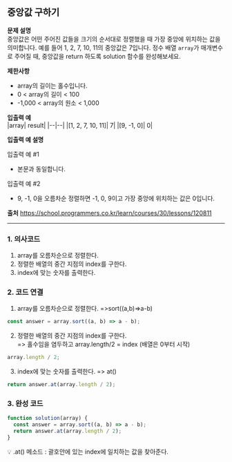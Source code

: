 ## 중앙값 구하기

**문제 설명**  
중앙값은 어떤 주어진 값들을 크기의 순서대로 정렬했을 때 가장 중앙에 위치하는 값을 의미합니다. 예를 들어 1, 2, 7, 10, 11의 중앙값은 7입니다. 정수 배열 `array`가 매개변수로 주어질 때, 중앙값을 return 하도록 solution 함수를 완성해보세요.

**제한사항**

- array의 길이는 홀수입니다.
- 0 < array의 길이 < 100
- -1,000 < array의 원소 < 1,000

**입출력 예**  
|array| result|
|--|--|
|[1, 2, 7, 10, 11]| 7|
|[9, -1, 0]| 0|

**입출력 예 설명**

입출력 예 #1

- 본문과 동일합니다.

입출력 예 #2

- 9, -1, 0을 오름차순 정렬하면 -1, 0, 9이고 가장 중앙에 위치하는 값은 0입니다.

**출처**
https://school.programmers.co.kr/learn/courses/30/lessons/120811

---

### 1. 의사코드

1. array를 오름차순으로 정렬한다.
2. 정렬한 배열의 중간 지점의 index를 구한다.
3. index에 맞는 숫자를 출력한다.

### 2. 코드 연결

1. array를 오름차순으로 정렬한다. =>sort((a,b)=>a-b)

```javascript
const answer = array.sort((a, b) => a - b);
```

2. 정렬한 배열의 중간 지점의 index를 구한다.  
   => 홀수임을 염두하고 array.length/2 = index (배열은 0부터 시작)

```javascript
array.length / 2;
```

3. index에 맞는 숫자를 출력한다. => at()

```javascript
return answer.at(array.length / 2);
```

### 3. 완성 코드

```javascript
function solution(array) {
  const answer = array.sort((a, b) => a - b);
  return answer.at(array.length / 2);
}
```

💡 .at() 메소드 : 괄호안에 있는 index에 일치하는 값을 찾아준다.

